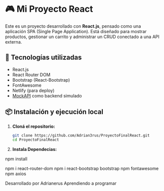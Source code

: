 # 🎮 Mi Proyecto React

Este es un proyecto desarrollado con **React.js**, pensado como una aplicación SPA (Single Page Application). Está diseñado para mostrar productos, gestionar un carrito y administrar un CRUD conectado a una API externa.

## 🚀 Tecnologías utilizadas

- React.js
- React Router DOM
- Bootstrap (React-Bootstrap)
- FontAwesome
- Netlify (para deploy)
- [MockAPI](https://mockapi.io/) como backend simulado

## 📦 Instalación y ejecución local

1. **Cloná el repositorio:**
   ```bash
   git clone https://github.com/Adrian3rus/ProyectoFinalReact.git
   cd ProyectoFinalReact


1. **Instala Dependecias:**

npm install

npm i react-router-dom
npm i react-bootstrap bootstrap
npm fontawesome
npm axios


Desarrollado por Adrianerus Aprendiendo a programar 
